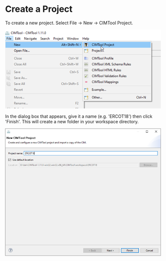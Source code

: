 # Create a Project
To create a new project. Select File -> New -> CIMTool Project.

![CreateNewProject.png](../images/CreateNewProject.png "Create New Project")

In the dialog box that appears, give it a name (e.g. 'ERCOT18') then click 'Finish'. This will create a new folder in your workspace directory.

![ProjectNameLocation.png](../images/ProjectNameLocation.png "Project Name and Location")